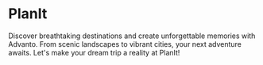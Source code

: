 # PlanIt
Discover breathtaking destinations and create unforgettable memories with Advanto. From scenic landscapes to vibrant cities, your next adventure awaits. Let's make your dream trip a reality at PlanIt!
